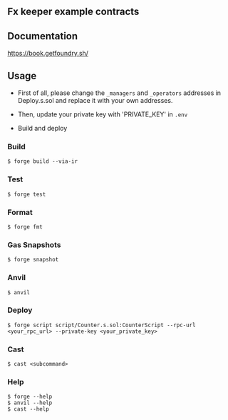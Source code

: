 ## Fx keeper example contracts

## Documentation

https://book.getfoundry.sh/

## Usage

- First of all, please change the `_managers` and `_operators` addresses in Deploy.s.sol and replace it with your own addresses.

- Then, update your private key with 'PRIVATE_KEY' in `.env`

- Build and deploy

### Build

```shell
$ forge build --via-ir
```

### Test

```shell
$ forge test
```

### Format

```shell
$ forge fmt
```

### Gas Snapshots

```shell
$ forge snapshot
```

### Anvil

```shell
$ anvil
```

### Deploy

```shell
$ forge script script/Counter.s.sol:CounterScript --rpc-url <your_rpc_url> --private-key <your_private_key>
```

### Cast

```shell
$ cast <subcommand>
```

### Help

```shell
$ forge --help
$ anvil --help
$ cast --help
```
